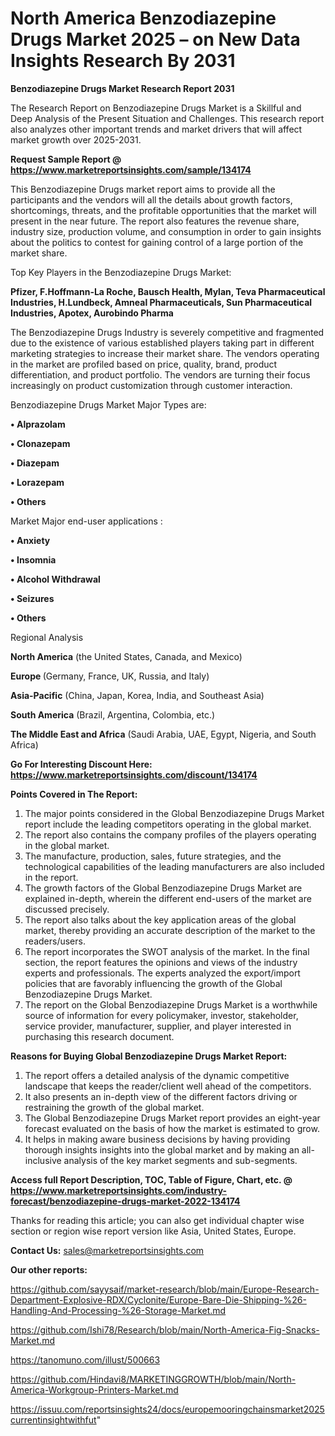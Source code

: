 # North America Benzodiazepine Drugs Market 2025 – on New Data Insights Research By 2031

<strong>Benzodiazepine Drugs Market Research Report 2031</strong>

The Research Report on Benzodiazepine Drugs Market is a Skillful and Deep Analysis of the Present Situation and Challenges. This research report also analyzes other important trends and market drivers that will affect market growth over 2025-2031.

<strong>Request Sample Report @ <a href=https://www.marketreportsinsights.com/sample/134174>https://www.marketreportsinsights.com/sample/134174</a></strong>

This Benzodiazepine Drugs market report aims to provide all the participants and the vendors will all the details about growth factors, shortcomings, threats, and the profitable opportunities that the market will present in the near future. The report also features the revenue share, industry size, production volume, and consumption in order to gain insights about the politics to contest for gaining control of a large portion of the market share.

Top Key Players in the Benzodiazepine Drugs Market:

<strong>Pfizer, F.Hoffmann-La Roche, Bausch Health, Mylan, Teva Pharmaceutical Industries, H.Lundbeck, Amneal Pharmaceuticals, Sun Pharmaceutical Industries, Apotex, Aurobindo Pharma</strong>

The Benzodiazepine Drugs Industry is severely competitive and fragmented due to the existence of various established players taking part in different marketing strategies to increase their market share. The vendors operating in the market are profiled based on price, quality, brand, product differentiation, and product portfolio. The vendors are turning their focus increasingly on product customization through customer interaction.

Benzodiazepine Drugs Market Major Types are:

<strong>• Alprazolam

• Clonazepam

• Diazepam

• Lorazepam

• Others</strong>

Market Major end-user applications :

<strong>• Anxiety

• Insomnia

• Alcohol Withdrawal

• Seizures

• Others</strong>

Regional Analysis

</u><strong><b>North America</b></strong> (the United States, Canada, and Mexico)

<strong><b>Europe </b></strong>(Germany, France, UK, Russia, and Italy)

<strong><b>Asia-Pacific</b></strong> (China, Japan, Korea, India, and Southeast Asia)

<strong><b>South America</b></strong> (Brazil, Argentina, Colombia, etc.)

<strong><b>The Middle East and Africa</b></strong> (Saudi Arabia, UAE, Egypt, Nigeria, and South Africa)

<strong>Go For Interesting Discount Here: <a href=https://www.marketreportsinsights.com/discount/134174>https://www.marketreportsinsights.com/discount/134174</a></strong>

<strong>Points Covered in The Report:</strong>
<ol>
  <li>The major points considered in the Global Benzodiazepine Drugs Market report include the leading competitors operating in the global market.</li>
  <li>The report also contains the company profiles of the players operating in the global market.</li>
  <li>The manufacture, production, sales, future strategies, and the technological capabilities of the leading manufacturers are also included in the report.</li>
  <li>The growth factors of the Global Benzodiazepine Drugs Market are explained in-depth, wherein the different end-users of the market are discussed precisely.</li>
  <li>The report also talks about the key application areas of the global market, thereby providing an accurate description of the market to the readers/users.</li>
  <li>The report incorporates the SWOT analysis of the market. In the final section, the report features the opinions and views of the industry experts and professionals. The experts analyzed the export/import policies that are favorably influencing the growth of the Global Benzodiazepine Drugs Market.</li>
  <li>The report on the Global Benzodiazepine Drugs Market is a worthwhile source of information for every policymaker, investor, stakeholder, service provider, manufacturer, supplier, and player interested in purchasing this research document.</li>
</ol>
<strong>Reasons for Buying Global Benzodiazepine Drugs Market Report:</strong>

<ol>
  <li>The report offers a detailed analysis of the dynamic competitive landscape that keeps the reader/client well ahead of the competitors.</li>
  <li>It also presents an in-depth view of the different factors driving or restraining the growth of the global market.</li>
  <li>The Global Benzodiazepine Drugs Market report provides an eight-year forecast evaluated on the basis of how the market is estimated to grow.</li>
  <li>It helps in making aware business decisions by having providing thorough insights insights into the global market and by making an all-inclusive analysis of the key market segments and sub-segments.</li>
</ol>
<strong>Access full Report Description, TOC, Table of Figure, Chart, etc. @ <a href=https://www.marketreportsinsights.com/industry-forecast/benzodiazepine-drugs-market-2022-134174>https://www.marketreportsinsights.com/industry-forecast/benzodiazepine-drugs-market-2022-134174</a></strong>


Thanks for reading this article; you can also get individual chapter wise section or region wise report version like Asia, United States, Europe.

<strong>Contact Us:</strong>
sales@marketreportsinsights.com

<strong>Our other reports:</strong>

<a href=https://github.com/sayysaif/market-research/blob/main/Europe-Research-Department-Explosive-RDX/Cyclonite/Europe-Bare-Die-Shipping-%26-Handling-And-Processing-%26-Storage-Market.md>https://github.com/sayysaif/market-research/blob/main/Europe-Research-Department-Explosive-RDX/Cyclonite/Europe-Bare-Die-Shipping-%26-Handling-And-Processing-%26-Storage-Market.md</a>

<a href=https://github.com/Ishi78/Research/blob/main/North-America-Fig-Snacks-Market.md>https://github.com/Ishi78/Research/blob/main/North-America-Fig-Snacks-Market.md</a>

<a href=https://tanomuno.com/illust/500663>https://tanomuno.com/illust/500663</a>

<a href=https://github.com/Hindavi8/MARKETINGGROWTH/blob/main/North-America-Workgroup-Printers-Market.md>https://github.com/Hindavi8/MARKETINGGROWTH/blob/main/North-America-Workgroup-Printers-Market.md</a>

<a href=https://issuu.com/reportsinsights24/docs/europemooringchainsmarket2025currentinsightwithfut>https://issuu.com/reportsinsights24/docs/europemooringchainsmarket2025currentinsightwithfut</a>"
